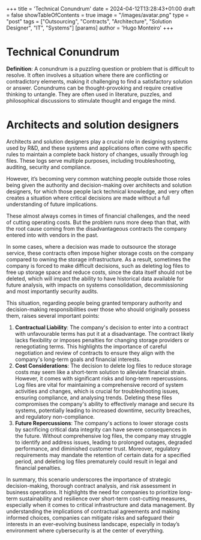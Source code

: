 +++
title = 'Technical Conundrum'
date = 2024-04-12T13:28:43+01:00
draft = false
showTableOfContents = true
image = "/images/avatar.png"
type = "post"
tags = ["Outsourcing", "Contracts", "Architecture", "Solution Designer", "IT", "Systems"]
[params]
  author = 'Hugo Monteiro'
+++
# Technical Conundrum

**Definition**: A conundrum is a puzzling question or problem that is difficult to resolve. It often involves a situation where there are conflicting or contradictory elements, making it challenging to find a satisfactory solution or answer. Conundrums can be thought-provoking and require creative thinking to untangle. They are often used in literature, puzzles, and philosophical discussions to stimulate thought and engage the mind.

# Architects and solution designers

Architects and solution designers play a crucial role in designing systems used by R&D, and these systems and applications often come with specific rules to maintain a complete back history of changes, usually through log files. These logs serve multiple purposes, including troubleshooting, auditing, security and compliance.

However, it’s becoming very common watching people outside those roles being given the authority and decision-making over architects and solution designers, for which those people lack technical knowledge, and very often creates a situation where critical decisions are made without a full understanding of future implications.

These almost always comes in times of financial challenges, and the need of cutting operating costs. But the problem runs more deep than that, with the root cause coming from the disadvantageous contracts the company entered into with vendors in the past.  

In some cases, where a decision was made to outsource the storage service, these contracts often impose higher storage costs on the company compared to owning the storage infrastructure. As a result, sometimes the company is forced to make difficult decisions, such as deleting log files to free up storage space and reduce costs, since the data itself should not be deleted, which will impact the ability to have historical data available for future analysis, with impacts on systems consolidation, decommissioning and most importantly security audits.

This situation, regarding people being granted temporary authority and decision-making responsibilities over those who should originally possess them, raises several important points:

1. **Contractual Liability**: The company's decision to enter into a contract with unfavourable terms has put it at a disadvantage. The contract likely lacks flexibility or imposes penalties for changing storage providers or renegotiating terms. This highlights the importance of careful negotiation and review of contracts to ensure they align with the company's long-term goals and financial interests.
2. **Cost Considerations**: The decision to delete log files to reduce storage costs may seem like a short-term solution to alleviate financial strain. However, it comes with significant risks and long-term repercussions. Log files are vital for maintaining a comprehensive record of system activities and changes, which is crucial for troubleshooting issues, ensuring compliance, and analysing trends. Deleting these files compromises the company's ability to effectively manage and secure its systems, potentially leading to increased downtime, security breaches, and regulatory non-compliance.
3. **Future Repercussions**: The company's actions to lower storage costs by sacrificing critical data integrity can have severe consequences in the future. Without comprehensive log files, the company may struggle to identify and address issues, leading to prolonged outages, degraded performance, and diminished customer trust. Moreover, regulatory requirements may mandate the retention of certain data for a specified period, and deleting log files prematurely could result in legal and financial penalties.

In summary, this scenario underscores the importance of strategic decision-making, thorough contract analysis, and risk assessment in business operations. It highlights the need for companies to prioritize long-term sustainability and resilience over short-term cost-cutting measures, especially when it comes to critical infrastructure and data management. By understanding the implications of contractual agreements and making informed choices, companies can mitigate risks and safeguard their interests in an ever-evolving business landscape, especially in today’s environment where cybersecurity is at the center of everything.
